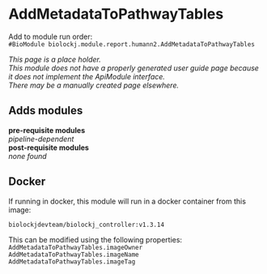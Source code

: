 # AddMetadataToPathwayTables
Add to module run order:                    
`#BioModule biolockj.module.report.humann2.AddMetadataToPathwayTables`

*This page is a place holder.*                   
*This module does not have a properly generated user guide page because it does not implement the ApiModule interface.*                   
*There may be a manually created page elsewhere.*

## Adds modules 
**pre-requisite modules**                    
*pipeline-dependent*                   
**post-requisite modules**                    
*none found*                   

## Docker 
If running in docker, this module will run in a docker container from this image:<br>
```
biolockjdevteam/biolockj_controller:v1.3.14
```
This can be modified using the following properties:<br>
`AddMetadataToPathwayTables.imageOwner`<br>
`AddMetadataToPathwayTables.imageName`<br>
`AddMetadataToPathwayTables.imageTag`<br>

